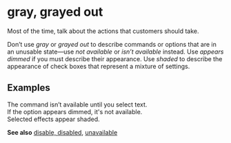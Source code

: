 # gray, grayed out

Most of the time, talk about the actions that customers should take. 

Don’t use *gray* or *grayed out* to describe commands or options that are in an unusable state—use *not available* or *isn’t available* instead. Use *appears dimmed* if you must describe their appearance. Use *shaded* to describe the appearance of check boxes that represent a mixture of settings.

## Examples

The command isn’t available until you select text.  
If the option appears dimmed, it's not available.  
Selected effects appear shaded. 

**See also** [disable, disabled](../d/disable-disabled.md), [unavailable](../u/unavailable.md)
